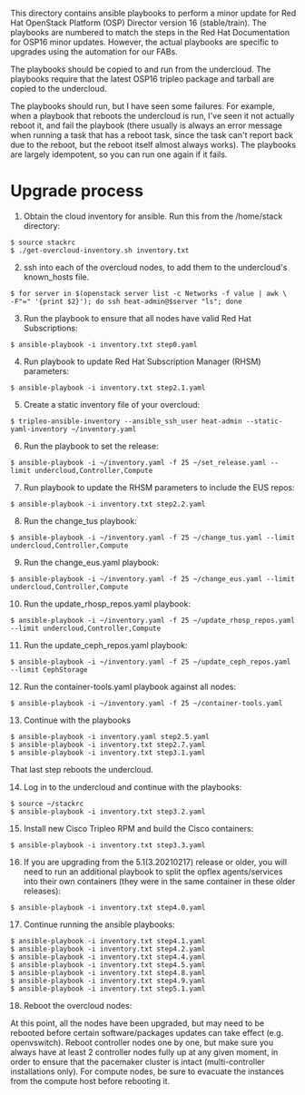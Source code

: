 This directory contains ansible playbooks to perform a minor update for
Red Hat OpenStack Platform (OSP) Director version 16 (stable/train). The
playbooks are numbered to match the steps in the Red Hat Documentation for
OSP16 minor updates. However, the actual playbooks are specific to upgrades
using the automation for our FABs.

The playbooks should be copied to and run from the undercloud. The playbooks require
that the latest OSP16 tripleo package and tarball are copied to the undercloud.

The playbooks should run, but I have seen some failures. For example, when a playbook
that reboots the undercloud is run, I've seen it not actually reboot it, and fail
the playbook (there usually is always an error message when running a task that has
a reboot task, since the task can't report back due to the reboot, but the reboot
itself almost always works). The playbooks are largely idempotent, so you can run
one again if it fails.

# Upgrade process
1. Obtain the cloud inventory for ansible. Run this from the /home/stack directory:

<pre><code>$ source stackrc
$ ./get-overcloud-inventory.sh inventory.txt
</code></pre>

2. ssh into each of the overcloud nodes, to add them to the undercloud's known_hosts file.

<pre><code>$ for server in $(openstack server list -c Networks -f value | awk \
-F"=" '{print $2}'); do ssh heat-admin@$server "ls"; done
</code></pre>

3. Run the playbook to ensure that all nodes have valid Red Hat Subscriptions:

<pre><code>$ ansible-playbook -i inventory.txt step0.yaml
</code></pre>

4. Run playbook to update Red Hat Subscription Manager (RHSM) parameters:

<pre><code>$ ansible-playbook -i inventory.txt step2.1.yaml
</code></pre>

5. Create a static inventory file of your overcloud:

<pre><code>$ tripleo-ansible-inventory --ansible_ssh_user heat-admin --static-yaml-inventory ~/inventory.yaml
</code></pre>

6. Run the playbook to set the release:

<pre><code>$ ansible-playbook -i ~/inventory.yaml -f 25 ~/set_release.yaml --limit undercloud,Controller,Compute
</code></pre>

7. Run playbook to update the RHSM parameters to include the EUS repos:

<pre><code>$ ansible-playbook -i inventory.txt step2.2.yaml
</code></pre>

8. Run the change_tus playbook:

<pre><code>$ ansible-playbook -i ~/inventory.yaml -f 25 ~/change_tus.yaml --limit undercloud,Controller,Compute
</code></pre>

9. Run the change_eus.yaml playbook:

<pre><code>$ ansible-playbook -i ~/inventory.yaml -f 25 ~/change_eus.yaml --limit undercloud,Controller,Compute
</code></pre>

10. Run the update_rhosp_repos.yaml playbook:

<pre><code>$ ansible-playbook -i ~/inventory.yaml -f 25 ~/update_rhosp_repos.yaml --limit undercloud,Controller,Compute
</code></pre>

11. Run the update_ceph_repos.yaml playbook:

<pre><code>$ ansible-playbook -i ~/inventory.yaml -f 25 ~/update_ceph_repos.yaml --limit CephStorage
</code></pre>

12. Run the container-tools.yaml playbook against all nodes:

<pre><code>$ ansible-playbook -i ~/inventory.yaml -f 25 ~/container-tools.yaml
</code></pre>

13. Continue with the playbooks
<pre><code>$ ansible-playbook -i inventory.yaml step2.5.yaml
$ ansible-playbook -i inventory.txt step2.7.yaml
$ ansible-playbook -i inventory.txt step3.1.yaml
</code></pre>

That last step reboots the undercloud.

14. Log in to the undercloud and continue with the playbooks:
<pre><code>$ source ~/stackrc
$ ansible-playbook -i inventory.txt step3.2.yaml
</code></pre>

15. Install new Cisco Tripleo RPM and build the Cisco containers:
<pre><code>$ ansible-playbook -i inventory.txt step3.3.yaml
</code></pre>

16. If you are upgrading from the 5.1(3.20210217) release or older, you will need to run an
additional playbook to split the opflex agents/services into their own containers (they were
in the same container in these older releases):
<pre><code>$ ansible-playbook -i inventory.txt step4.0.yaml
</code></pre>

17. Continue running the ansible playbooks:
<pre><code>$ ansible-playbook -i inventory.txt step4.1.yaml
$ ansible-playbook -i inventory.txt step4.2.yaml
$ ansible-playbook -i inventory.txt step4.4.yaml
$ ansible-playbook -i inventory.txt step4.5.yaml
$ ansible-playbook -i inventory.txt step4.8.yaml
$ ansible-playbook -i inventory.txt step4.9.yaml
$ ansible-playbook -i inventory.txt step5.1.yaml
</code></pre>

18. Reboot the overcloud nodes:

At this point, all the nodes have been upgraded, but may need to be rebooted before certain
software/packages updates can take effect (e.g. openvswitch). Reboot controller nodes one
by one, but make sure you always have at least 2 controller nodes fully up at any given
moment, in order to ensure that the pacemaker cluster is intact (multi-controller installations
only). For compute nodes, be sure to evacuate the instances from the compute host before
rebooting it.
